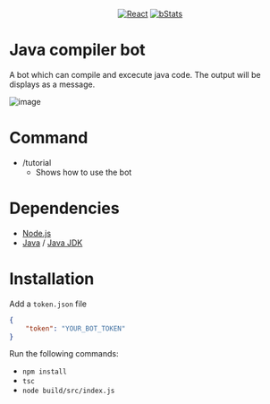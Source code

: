 <p align="center">
<a href=""><img src="https://img.shields.io/badge/Typescript-20232A?style=for-the-badge&logo=typescript&logoColor=61DAFB" alt="React"></a>
<a href=""><img src="https://img.shields.io/badge/Node.js-20232A?style=for-the-badge&logo=node.js&logoColor=61DAFB" alt="bStats"></a>
</p>

# Java compiler bot
A bot which can compile and excecute java code.
The output will be displays as a message.

![image](https://github.com/MaximFiedler/code-compile-bot/assets/114857048/8d622e66-a909-4b90-b535-4001369a751d)

# Command
- /tutorial
	- Shows how to use the bot

# Dependencies
- [Node.js](https://nodejs.org/en/download)
- [Java](www.java.com/en/download/) / [Java JDK](https://www.oracle.com/java/technologies/downloads/)

# Installation
Add a `token.json` file
```json
{
	"token": "YOUR_BOT_TOKEN"
}
```
Run the following commands:
- `npm install`
- `tsc`
- `node build/src/index.js`

